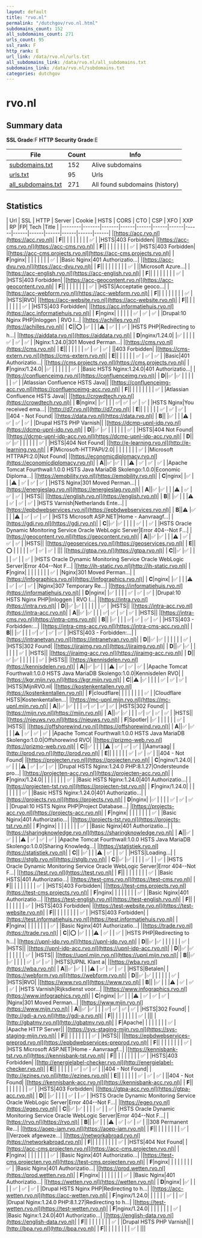 ```yaml
---
layout: default
title: "rvo.nl"
permalink: "/dutchgov/rvo.nl.html"
subdomains_count: 152
all_subdomains_count: 271
urls_count: 95
ssl_rank: F
http_rank: E
url_link: /data/rvo.nl/urls.txt
all_subdomains_link: /data/rvo.nl/all_subdomains.txt
subdomains_link: /data/rvo.nl/subdomains.txt
categories: dutchgov
---
```



# rvo.nl
## Summary data


**SSL Grade**:F
**HTTP Security Grade**:E


| File       | Count | Info |
|------------|-------|------|
|[subdomains.txt](/data/rvo.nl/subdomains.txt)|152|Alive subdomains|
|[urls.txt](/data/rvo.nl/urls.txt)|95|Urls|
|[all_subdomains.txt](/data/rvo.nl/all_subdomains.txt)|271|All found subdomains (history)|


## Statistics


| Url | SSL | HTTP | Server | Cookie | HSTS | CORS | CTO | CSP | XFO | XXP | RP |FP| Tech |Title |
|--------|-------|-------|------|------|------|------|------|------|------|------|------|------|------|
|[https://acc.rvo.nl](https://acc.rvo.nl)| | **F**|| | | | | | | | :white_check_mark: | |HSTS|403 Forbidden|
|[https://acc-cms.rvo.nl](https://acc-cms.rvo.nl)| | **F**|| | | | | | | | :white_check_mark: | |HSTS|403 Forbidden|
|[https://acc-cms.projects.rvo.nl](https://acc-cms.projects.rvo.nl)| | **F**|nginx| | | | | | | | :white_check_mark: | |Basic Nginx|401 Authorizatio...|
|[https://acc-dvu.rvo.nl](https://acc-dvu.rvo.nl)| | **F**|| | | | | | | | :white_check_mark: | ||Microsoft Azure...|
|[https://acc-english.rvo.nl](https://acc-english.rvo.nl)| | **F**|| | | | | | | | :white_check_mark: | |HSTS|403 Forbidden|
|[https://acc-geocontent.rvo.nl](https://acc-geocontent.rvo.nl)| | **F**|| | | | | | | | :white_check_mark: | |HSTS|Acceptatie geoco...|
|[https://acc-webform.rvo.nl](https://acc-webform.rvo.nl)| | **F**|| | | | | | | | :white_check_mark: | |HSTS|RVO|
|[https://acc-website.rvo.nl](https://acc-website.rvo.nl)| | **F**|| | | | | | | | :white_check_mark: | |HSTS|403 Forbidden|
|[https://acc.informatiehuis.rvo.nl](https://acc.informatiehuis.rvo.nl)| | **F**|nginx| | | | | | :white_check_mark: | :white_check_mark: | :white_check_mark: | |Drupal:10 Nginx PHP|Inloggen | RVO I...|
|[https://achilles.rvo.nl](https://achilles.rvo.nl)| | **C**||:o: |:white_check_mark: | | |:warning: | :white_check_mark: | | :white_check_mark: | |HSTS PHP|Redirecting to h...|
|[https://aiddata.rvo.nl](https://aiddata.rvo.nl)| | **D**|nginx/1.24.0| |:white_check_mark: | | | | :white_check_mark: | :white_check_mark: | :white_check_mark: | |Nginx:1.24.0|301 Moved Perman...|
|[https://cms.rvo.nl](https://cms.rvo.nl)| | **E**|| | | | | | :white_check_mark: | :white_check_mark: | :white_check_mark: | ||403 Forbidden|
|[https://cms-extern.rvo.nl](https://cms-extern.rvo.nl)| | **E**|| | | | | | :white_check_mark: | :white_check_mark: | :white_check_mark: | |Basic|401 Authorizatio...|
|[https://cms.projects.rvo.nl](https://cms.projects.rvo.nl)| | **F**|nginx/1.24.0| |:white_check_mark: | | | | | | :white_check_mark: | |Basic HSTS Nginx:1.24.0|401 Authorizatio...|
|[https://confluenceimg.rvo.nl](https://confluenceimg.rvo.nl)| | **D**||:white_check_mark: |:white_check_mark: | | | | | | :white_check_mark: | |Atlassian Confluence HSTS Java||
|[https://confluenceimg-acc.rvo.nl](https://confluenceimg-acc.rvo.nl)| | **F**|| | | | | | | | :white_check_mark: | |Atlassian Confluence HSTS Java||
|[https://crowdtech.rvo.nl](https://crowdtech.rvo.nl)| | **B**|nginx| |:white_check_mark: | | | :white_check_mark:| :white_check_mark: | :white_check_mark: | :white_check_mark: | |HSTS Nginx|You received ema...|
|[http://d7.rvo.nl](http://d7.rvo.nl)| | **E**|| | | | | | :white_check_mark: | :white_check_mark: | :white_check_mark: | ||404 - Not Found|
|[https://data.rvo.nl](https://data.rvo.nl)| | **B**|| |:white_check_mark: | | |:warning: | :white_check_mark: | :white_check_mark: | :white_check_mark: | |Drupal HSTS PHP Varnish||
|[https://dcmp-upnl-idp.rvo.nl](https://dcmp-upnl-idp.rvo.nl)| | **D**||:white_check_mark: |:white_check_mark: | | | | | | :white_check_mark: | |HSTS|404 Not Found|
|[https://dcmp-upnl-idp-acc.rvo.nl](https://dcmp-upnl-idp-acc.rvo.nl)| | **D**||:white_check_mark: |:white_check_mark: | | | | | | :white_check_mark: | |HSTS|404 Not Found|
|[http://e-learning.rvo.nl](http://e-learning.rvo.nl)| | **F**|Microsoft-HTTPAPI/2.0| | | | | | | | :white_check_mark: | |Microsoft HTTPAPI:2.0|Not Found|
|[https://economicdiplomacy.rvo.nl](https://economicdiplomacy.rvo.nl)| | **A**||:white_check_mark: |:white_check_mark: | | |:warning: | :white_check_mark: | :white_check_mark: | :white_check_mark: | |Apache Tomcat Fourthwall:1.0.0 HSTS Java MariaDB Skolengo:1.0.0|Economic Diploma...|
|[https://emobility.rvo.nl](https://emobility.rvo.nl)| | **C**|nginx| |:white_check_mark: | | |:warning: | :white_check_mark: | :white_check_mark: | :white_check_mark: | |HSTS Nginx|301 Moved Perman...|
|[https://energieslag.rvo.nl](https://energieslag.rvo.nl)| | **A**||:white_check_mark: |:white_check_mark: | | |:warning: | :white_check_mark: | :white_check_mark: | :white_check_mark: | |HSTS||
|[https://english.rvo.nl](https://english.rvo.nl)| | **B**|| |:white_check_mark: | | |:warning: | :white_check_mark: | :white_check_mark: | :white_check_mark: | |HSTS Varnish|Netherlands Ente...|
|[https://epbdwebservices.rvo.nl](https://epbdwebservices.rvo.nl)| | **B**||:warning: |:white_check_mark: | | |:warning: | :white_check_mark: | :white_check_mark: | :white_check_mark: | |HSTS Microsoft ASP.NET|Home - Aanvraagf...|
|[https://gdi.rvo.nl](https://gdi.rvo.nl)| | **C**||:white_check_mark: |:white_check_mark: | | | | :white_check_mark: | | :white_check_mark: | |HSTS Oracle Dynamic Monitoring Service Oracle WebLogic Server|Error 404--Not F...|
|[https://geocontent.rvo.nl](https://geocontent.rvo.nl)| | **A**||:white_check_mark: |:white_check_mark: | | |:warning: | :white_check_mark: | :white_check_mark: | :white_check_mark: | |HSTS||
|[https://geoservices.rvo.nl](https://geoservices.rvo.nl)| | **E**||:o: | | | | | :white_check_mark: | :white_check_mark: | :white_check_mark: | |||
|[https://gtpa.rvo.nl](https://gtpa.rvo.nl)| | **C**||:white_check_mark: |:white_check_mark: | | | | :white_check_mark: | | :white_check_mark: | |HSTS Oracle Dynamic Monitoring Service Oracle WebLogic Server|Error 404--Not F...|
|[http://ih-static.rvo.nl](http://ih-static.rvo.nl)| | **F**|nginx| | | | | | | | :white_check_mark: | |Nginx|301 Moved Perman...|
|[https://infographics.rvo.nl](https://infographics.rvo.nl)| | **C**|nginx| |:white_check_mark: | | |:warning: | :white_check_mark: | :white_check_mark: | :white_check_mark: | |Nginx|307 Temporary Re...|
|[https://informatiehuis.rvo.nl](https://informatiehuis.rvo.nl)| | **D**|nginx| |:white_check_mark: | | | | :white_check_mark: | :white_check_mark: | :white_check_mark: | |Drupal:10 HSTS Nginx PHP|Inloggen | RVO I...|
|[https://intra.rvo.nl](https://intra.rvo.nl)| | **D**||:white_check_mark: |:white_check_mark: | | | | | | :white_check_mark: | |HSTS||
|[https://intra-acc.rvo.nl](https://intra-acc.rvo.nl)| | **A**||:white_check_mark: |:white_check_mark: | | | :white_check_mark:| :white_check_mark: | :white_check_mark: | :white_check_mark: | |HSTS||
|[https://intra-cms.rvo.nl](https://intra-cms.rvo.nl)| | **B**|| |:white_check_mark: | | | :white_check_mark:| :white_check_mark: | :white_check_mark: | :white_check_mark: | |HSTS|403 - Forbidden:...|
|[https://intra-cms-acc.rvo.nl](https://intra-cms-acc.rvo.nl)| | **B**|| |:white_check_mark: | | | :white_check_mark:| :white_check_mark: | :white_check_mark: | :white_check_mark: | |HSTS|403 - Forbidden:...|
|[https://intranetvan.rvo.nl](https://intranetvan.rvo.nl)| | **D**||:white_check_mark: |:white_check_mark: | | | | | | :white_check_mark: | |HSTS|302 Found|
|[https://jiraimg.rvo.nl](https://jiraimg.rvo.nl)| | **D**||:white_check_mark: |:white_check_mark: | | | | | | :white_check_mark: | |HSTS||
|[https://jiraimg-acc.rvo.nl](https://jiraimg-acc.rvo.nl)| | **D**||:white_check_mark: |:white_check_mark: | | | | | | :white_check_mark: | |HSTS||
|[https://kennisdelen.rvo.nl](https://kennisdelen.rvo.nl)| | **A**||:white_check_mark: |:white_check_mark: | | |:warning: | :white_check_mark: | :white_check_mark: | :white_check_mark: | |Apache Tomcat Fourthwall:1.0.0 HSTS Java MariaDB Skolengo:1.0.0|Kennisdelen RVO|
|[https://kgr.mijn.rvo.nl](https://kgr.mijn.rvo.nl)| | **C**||:warning: |:white_check_mark: | | | | :white_check_mark: | :white_check_mark: | :white_check_mark: | |HSTS|MijnRVO.nl|
|[https://kostenkentallen.rvo.nl](https://kostenkentallen.rvo.nl)| | **F**|cloudflare| | | | | | | | :white_check_mark: | |Cloudflare HSTS|Kostenkentallen...|
|[https://mc-upnl.mijn.rvo.nl](https://mc-upnl.mijn.rvo.nl)| | **A**||:white_check_mark: |:white_check_mark: | | | :white_check_mark:| :white_check_mark: | :white_check_mark: | :white_check_mark: | |HSTS|302 Found|
|[https://mijn.rvo.nl](https://mijn.rvo.nl)| | **A**||:white_check_mark: |:white_check_mark: | | | :white_check_mark:| :white_check_mark: | :white_check_mark: | :white_check_mark: | |HSTS||
|[https://nieuws.rvo.nl](https://nieuws.rvo.nl)| | **F**|Spotler| |:white_check_mark: | | | | | | :white_check_mark: | |HSTS||
|[https://offshorewind.rvo.nl](https://offshorewind.rvo.nl)| | **A**||:white_check_mark: |:white_check_mark: | | |:warning: | :white_check_mark: | :white_check_mark: | :white_check_mark: | |Apache Tomcat Fourthwall:1.0.0 HSTS Java MariaDB Skolengo:1.0.0|Offshorewind RVO|
|[https://prizmo-web.rvo.nl](https://prizmo-web.rvo.nl)| | **C**||:white_check_mark: | | | |:warning: | :white_check_mark: | :white_check_mark: | :white_check_mark: | ||Aanvraag|
|[http://prod.rvo.nl](http://prod.rvo.nl)| | **E**|| | | | | | :white_check_mark: | :white_check_mark: | :white_check_mark: | ||404 - Not Found|
|[https://projecten.rvo.nl](https://projecten.rvo.nl)| | **C**|nginx/1.24.0| |:white_check_mark: | | |:warning: | :white_check_mark: | :white_check_mark: | :white_check_mark: | |Drupal HSTS Nginx:1.24.0 PHP:8.1.27|Ondersteunde pro...|
|[https://projecten-acc.rvo.nl](https://projecten-acc.rvo.nl)| | **F**|nginx/1.24.0| | | | | | | | :white_check_mark: | |Basic HSTS Nginx:1.24.0|401 Authorizatio...|
|[https://projecten-tst.rvo.nl](https://projecten-tst.rvo.nl)| | **F**|nginx/1.24.0| | | | | | | | :white_check_mark: | |Basic HSTS Nginx:1.24.0|401 Authorizatio...|
|[https://projects.rvo.nl](https://projects.rvo.nl)| | **D**|nginx| |:white_check_mark: | | | | :white_check_mark: | :white_check_mark: | :white_check_mark: | |Drupal:10 HSTS Nginx PHP|Project Database...|
|[https://projects-acc.rvo.nl](https://projects-acc.rvo.nl)| | **F**|nginx| | | | | | | | :white_check_mark: | |Basic Nginx|401 Authorizatio...|
|[https://projects-tst.rvo.nl](https://projects-tst.rvo.nl)| | **F**|nginx| | | | | | | | :white_check_mark: | |Basic Nginx|401 Authorizatio...|
|[https://sharingknowledge.rvo.nl](https://sharingknowledge.rvo.nl)| | **A**||:white_check_mark: |:white_check_mark: | | |:warning: | :white_check_mark: | :white_check_mark: | :white_check_mark: | |Apache Tomcat Fourthwall:1.0.0 HSTS Java MariaDB Skolengo:1.0.0|Sharing Knowledg...|
|[https://statistiek.rvo.nl](https://statistiek.rvo.nl)| | **C**|| |:white_check_mark: | | |:warning: | :white_check_mark: | | :white_check_mark: | |HSTS|Loading...|
|[https://stglb.rvo.nl](https://stglb.rvo.nl)| | **C**||:white_check_mark: |:white_check_mark: | | | | :white_check_mark: | | :white_check_mark: | |HSTS Oracle Dynamic Monitoring Service Oracle WebLogic Server|Error 404--Not F...|
|[https://test.rvo.nl](https://test.rvo.nl)| | **F**|| | | | | | | | :white_check_mark: | |Basic HSTS|401 Authorizatio...|
|[https://test-cms.rvo.nl](https://test-cms.rvo.nl)| | **F**|| | | | | | | | :white_check_mark: | |HSTS|403 Forbidden|
|[https://test-cms.projects.rvo.nl](https://test-cms.projects.rvo.nl)| | **F**|nginx| | | | | | | | :white_check_mark: | |Basic Nginx|401 Authorizatio...|
|[https://test-english.rvo.nl](https://test-english.rvo.nl)| | **F**|| | | | | | | | :white_check_mark: | |HSTS|403 Forbidden|
|[https://test-website.rvo.nl](https://test-website.rvo.nl)| | **F**|| | | | | | | | :white_check_mark: | |HSTS|403 Forbidden|
|[https://test.informatiehuis.rvo.nl](https://test.informatiehuis.rvo.nl)| | **F**|nginx| | | | | | | | :white_check_mark: | |Basic Nginx|401 Authorizatio...|
|[https://trade.rvo.nl](https://trade.rvo.nl)| | **C**||:o: |:white_check_mark: | | |:warning: | :white_check_mark: | | :white_check_mark: | |HSTS PHP|Redirecting to h...|
|[https://upnl-idp.rvo.nl](https://upnl-idp.rvo.nl)| | **D**||:white_check_mark: |:white_check_mark: | | | | | | :white_check_mark: | |HSTS||
|[https://upnl-idp-acc.rvo.nl](https://upnl-idp-acc.rvo.nl)| | **D**||:white_check_mark: |:white_check_mark: | | | | | | :white_check_mark: | |HSTS||
|[https://upnl.mijn.rvo.nl](https://upnl.mijn.rvo.nl)| | **B**||:white_check_mark: |:white_check_mark: | | | | :white_check_mark: | :white_check_mark: | :white_check_mark: | |HSTS|UPNL Klant a|
|[https://wba.rvo.nl](https://wba.rvo.nl)| | **A**||:white_check_mark: |:white_check_mark: | | |:warning: | :white_check_mark: | :white_check_mark: | :white_check_mark: | |HSTS|Betalen|
|[https://webform.rvo.nl](https://webform.rvo.nl)| | **D**||:white_check_mark: |:white_check_mark: | | | | | | :white_check_mark: | |HSTS|RVO|
|[https://www.rvo.nl](https://www.rvo.nl)| | **B**|| |:white_check_mark: | | |:warning: | :white_check_mark: | :white_check_mark: | :white_check_mark: | |HSTS Varnish|Rijksdienst voor...|
|[https://www.infographics.rvo.nl](https://www.infographics.rvo.nl)| | **C**|nginx| |:white_check_mark: | | |:warning: | :white_check_mark: | :white_check_mark: | :white_check_mark: | |Nginx|301 Moved Perman...|
|[https://www.mijn.rvo.nl](https://www.mijn.rvo.nl)| | **A**||:white_check_mark: |:white_check_mark: | | | :white_check_mark:| :white_check_mark: | :white_check_mark: | :white_check_mark: | |HSTS|302 Found|
|[http://gdi-a.rvo.nl](http://gdi-a.rvo.nl)| | **F**|| | | | | | | | :white_check_mark: | |||
|[http://gbatmv.rvo.nl](http://gbatmv.rvo.nl)| | **F**|Apache| | | | | | | | :white_check_mark: | |Apache HTTP Server||
|[https://sys-staging-mijn.rvo.nl](https://sys-staging-mijn.rvo.nl)| | **F**|| | | | | | | | :white_check_mark: | |HSTS||
|[https://epbdwebservices-preprod.rvo.nl](https://epbdwebservices-preprod.rvo.nl)| | **F**|| | | | | | | | :white_check_mark: | |HSTS Microsoft ASP.NET|Home - Aanvraagf...|
|[https://kennisbank-tst.rvo.nl](https://kennisbank-tst.rvo.nl)| | **F**|| | | | | | | | :white_check_mark: | |HSTS|403 Forbidden|
|[http://energielabel-checker.rvo.nl](http://energielabel-checker.rvo.nl)| | **E**|| | | | | | :white_check_mark: | :white_check_mark: | :white_check_mark: | ||404 - Not Found|
|[http://ezines.rvo.nl](http://ezines.rvo.nl)| | **E**|| | | | | | :white_check_mark: | :white_check_mark: | :white_check_mark: | ||404 - Not Found|
|[https://kennisbank-acc.rvo.nl](https://kennisbank-acc.rvo.nl)| | **F**|| | | | | | | | :white_check_mark: | |HSTS|403 Forbidden|
|[https://gtpa-acc.rvo.nl](https://gtpa-acc.rvo.nl)| | **D**|| |:white_check_mark: | | | | :white_check_mark: | | :white_check_mark: | |HSTS Oracle Dynamic Monitoring Service Oracle WebLogic Server|Error 404--Not F...|
|[https://egeo.rvo.nl](https://egeo.rvo.nl)| | **C**||:white_check_mark: |:white_check_mark: | | | | :white_check_mark: | | :white_check_mark: | |HSTS Oracle Dynamic Monitoring Service Oracle WebLogic Server|Error 404--Not F...|
|[https://rvo.nl](https://rvo.nl)| | **B**|| |:white_check_mark: | | |:warning: | :white_check_mark: | :white_check_mark: | :white_check_mark: | ||308 Permanent Re...|
|[https://aoep-iam.rvo.nl](https://aoep-iam.rvo.nl)| | **F**|| | | | | | | | :white_check_mark: | ||Verzoek afgeweze...|
|[https://networkabroad.rvo.nl](https://networkabroad.rvo.nl)| | **F**|| | | | | | | | :white_check_mark: | |HSTS|404 Not Found|
|[https://acc-cms.projecten.rvo.nl](https://acc-cms.projecten.rvo.nl)| | **F**|nginx| | | | | | | | :white_check_mark: | |Basic Nginx|401 Authorizatio...|
|[https://test-cms.projecten.rvo.nl](https://test-cms.projecten.rvo.nl)| | **F**|nginx| | | | | | | | :white_check_mark: | |Basic Nginx|401 Authorizatio...|
|[https://prod.wetten.rvo.nl](https://prod.wetten.rvo.nl)| | **F**|nginx| | | | | | | | :white_check_mark: | |Basic Nginx|401 Authorizatio...|
|[https://wetten.rvo.nl](https://wetten.rvo.nl)| | **D**|nginx| |:white_check_mark: | | | | :white_check_mark: | :white_check_mark: | :white_check_mark: | |Drupal HSTS Nginx PHP|Redirecting to h...|
|[https://acc-wetten.rvo.nl](https://acc-wetten.rvo.nl)| | **F**|nginx/1.24.0| | | | | | :white_check_mark: | | :white_check_mark: | |Drupal Nginx:1.24.0 PHP:8.1.27|Redirecting to h...|
|[https://test-wetten.rvo.nl](https://test-wetten.rvo.nl)| | **F**|nginx/1.24.0| | | | | | | | :white_check_mark: | |Basic Nginx:1.24.0|401 Authorizatio...|
|[https://english-data.rvo.nl](https://english-data.rvo.nl)| | **F**|| | | | | | | | :white_check_mark: | |Drupal HSTS PHP Varnish||
|[http://bpa.rvo.nl](http://bpa.rvo.nl)| | **F**|| | | | | | | | :white_check_mark: | |||